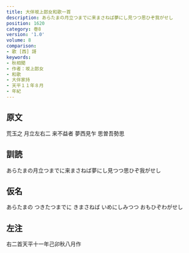 ```yaml
---
title: 大伴坂上郎女和歌一首
description: あらたまの月立つまでに来まさねば夢にし見つつ思ひぞ我がせし
position: 1620
category: 巻8
version: '1.0'
volume: 8
comparison:
- 歌 [西] 謌
keywords:
- 秋相聞
- 作者：坂上郎女
- 和歌
- 大伴家持
- 天平１１年８月
- 年紀
---
```


## 原文

荒玉之 月立左右二 来不益者 夢西見乍 思曽吾勢思

## 訓読

あらたまの月立つまでに来まさねば夢にし見つつ思ひぞ我がせし

## 仮名

あらたまの つきたつまでに きまさねば いめにしみつつ おもひぞわがせし

## 左注

右二首天平十一年己卯秋八月作
